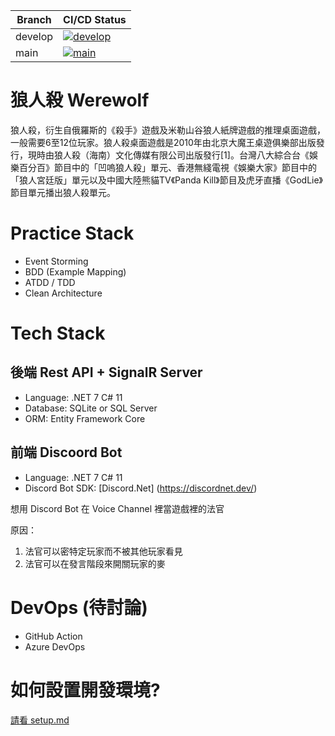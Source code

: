 |Branch| CI/CD Status|
|-|-|
|develop|[![develop](https://github.com/Game-as-a-Service/Werewolf/actions/workflows/build-and-deploy.yml/badge.svg?branch=develop)](https://github.com/Game-as-a-Service/Werewolf/actions/workflows/build-and-deploy.yml)|
|main|[![main](https://github.com/Game-as-a-Service/Werewolf/actions/workflows/build-and-deploy.yml/badge.svg?branch=main)](https://github.com/Game-as-a-Service/Werewolf/actions/workflows/build-and-deploy.yml)|

# 狼人殺 Werewolf
狼人殺，衍生自俄羅斯的《殺手》遊戲及米勒山谷狼人紙牌遊戲的推理桌面遊戲，一般需要6至12位玩家。狼人殺桌面遊戲是2010年由北京大魔王桌遊俱樂部出版發行，現時由狼人殺（海南）文化傳媒有限公司出版發行[1]。台灣八大綜合台《娛樂百分百》節目中的「凹嗚狼人殺」單元、香港無綫電視《娛樂大家》節目中的「狼人宮廷版」單元以及中國大陸熊貓TV《Panda Kill》節目及虎牙直播《GodLie》節目單元播出狼人殺單元。

# Practice Stack
- Event Storming
- BDD (Example Mapping)
- ATDD / TDD
- Clean Architecture

# Tech Stack
## 後端 Rest API + SignalR Server
- Language: .NET 7 C# 11
- Database: SQLite or SQL Server
- ORM: Entity Framework Core

## 前端 Discoord Bot
- Language: .NET 7 C# 11
- Discord Bot SDK: [Discord.Net] (https://discordnet.dev/)

想用 Discord Bot 在 Voice Channel 裡當遊戲裡的法官

原因：
1.  法官可以密特定玩家而不被其他玩家看見
2. 法官可以在發言階段來開關玩家的麥

# DevOps (待討論)
- GitHub Action
- Azure DevOps

# 如何設置開發環境?
[請看 setup.md](setup.md)
